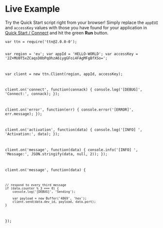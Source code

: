 # Live Example

Try the Quick Start script right from your browser! Simply replace the `appEUI` and `accessKey` values with those you have found for your application in [Quick Start / Connect](#connect) and hit the green **Run** button.

<script src="https://embed.tonicdev.com" data-element-id="live-code"></script>

<div id="live-code"><pre class="highlight"><code>var ttn = require('ttn@2.0.0-0');

var region = 'eu';
var appId = 'HELLO-WORLD';
var accessKey = '2Z+MU0T5xZCaqsD0bPqOhzA6iygGFoi4FAgMFgBfXSo=';

var client = new ttn.Client(region, appId, accessKey);

client.on('connect', function(connack) {
	console.log('[DEBUG]', 'Connect:', connack);
});

client.on('error', function(err) {
	console.error('[ERROR]', err.message);
});

client.on('activation', function(data) {
	console.log('[INFO] ', 'Activation:', data);
});

client.on('message', function(data) {
	console.info('[INFO] ', 'Message:', JSON.stringify(data, null, 2));
});

client.on('message', function(data) {

	// respond to every third message
	if (data.counter % 3 === 0) {
		console.log('[DEBUG]', 'Sending');

		var payload = new Buffer('4869', 'hex');
		client.send(data.dev_id, payload, data.port);
	}
});</code></pre></div>